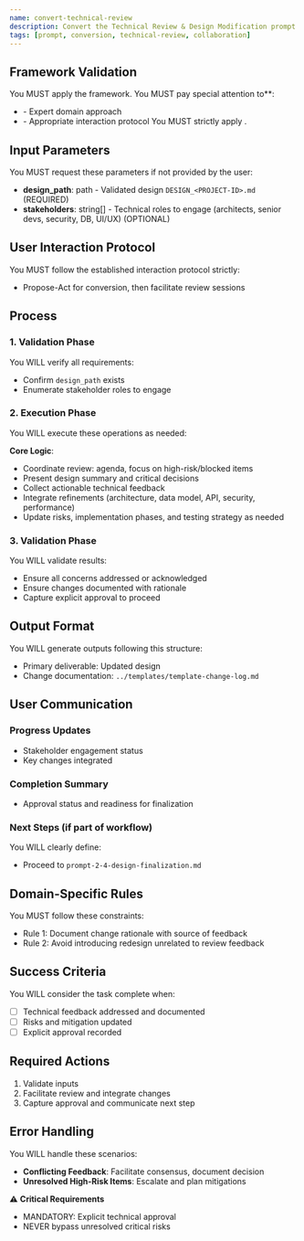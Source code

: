 ```yaml
---
name: convert-technical-review
description: Convert the Technical Review & Design Modification prompt to standardized template, preserving collaborative technical review and change integration
tags: [prompt, conversion, technical-review, collaboration]
---
```


## Framework Validation
You MUST apply the <olaf-work-instructions> framework.
You MUST pay special attention to**:
- <olaf-general-role-and-behavior> - Expert domain approach
- <olaf-interaction-protocols> - Appropriate interaction protocol
You MUST strictly apply <olaf-framework-validation>.

## Input Parameters
You MUST request these parameters if not provided by the user:
- **design_path**: path - Validated design `DESIGN_<PROJECT-ID>.md` (REQUIRED)
- **stakeholders**: string[] - Technical roles to engage (architects, senior devs, security, DB, UI/UX) (OPTIONAL)

## User Interaction Protocol
You MUST follow the established interaction protocol strictly:
- Propose-Act for conversion, then facilitate review sessions

## Process

### 1. Validation Phase
You WILL verify all requirements:
- Confirm `design_path` exists
- Enumerate stakeholder roles to engage

### 2. Execution Phase
You WILL execute these operations as needed:

**Core Logic**:
- Coordinate review: agenda, focus on high-risk/blocked items
- Present design summary and critical decisions
- Collect actionable technical feedback
- Integrate refinements (architecture, data model, API, security, performance)
- Update risks, implementation phases, and testing strategy as needed

### 3. Validation Phase
You WILL validate results:
- Ensure all concerns addressed or acknowledged
- Ensure changes documented with rationale
- Capture explicit approval to proceed

## Output Format
You WILL generate outputs following this structure:
- Primary deliverable: Updated design
- Change documentation: `../templates/template-change-log.md`

## User Communication

### Progress Updates
- Stakeholder engagement status
- Key changes integrated

### Completion Summary
- Approval status and readiness for finalization

### Next Steps (if part of workflow)
You WILL clearly define:
- Proceed to `prompt-2-4-design-finalization.md`

## Domain-Specific Rules
You MUST follow these constraints:
- Rule 1: Document change rationale with source of feedback
- Rule 2: Avoid introducing redesign unrelated to review feedback

## Success Criteria
You WILL consider the task complete when:
- [ ] Technical feedback addressed and documented
- [ ] Risks and mitigation updated
- [ ] Explicit approval recorded

## Required Actions
1. Validate inputs
2. Facilitate review and integrate changes
3. Capture approval and communicate next step

## Error Handling
You WILL handle these scenarios:
- **Conflicting Feedback**: Facilitate consensus, document decision
- **Unresolved High-Risk Items**: Escalate and plan mitigations

⚠️ **Critical Requirements**
- MANDATORY: Explicit technical approval
- NEVER bypass unresolved critical risks
